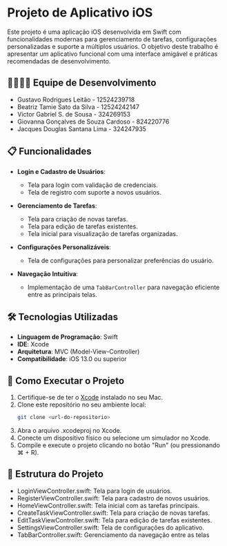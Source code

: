 # Projeto de Aplicativo iOS

Este projeto é uma aplicação iOS desenvolvida em Swift com funcionalidades modernas para gerenciamento de tarefas, configurações personalizadas e suporte a múltiplos usuários. O objetivo deste trabalho é apresentar um aplicativo funcional com uma interface amigável e práticas recomendadas de desenvolvimento.

## 👨‍💻👩‍💻 Equipe de Desenvolvimento
- Gustavo Rodrigues Leitão - 12524239718
- Beatriz Tamie Sato da Silva - 12524242147
- Victor Gabriel S. de Sousa - 324269153
- Giovanna Gonçalves de Souza Cardoso - 824220776
- Jacques Douglas Santana Lima - 324247935

## 📋 Funcionalidades

- **Login e Cadastro de Usuários**:
  - Tela para login com validação de credenciais.
  - Tela de registro com suporte a novos usuários.

- **Gerenciamento de Tarefas**:
  - Tela para criação de novas tarefas.
  - Tela para edição de tarefas existentes.
  - Tela inicial para visualização de tarefas organizadas.

- **Configurações Personalizáveis**:
  - Tela de configurações para personalizar preferências do usuário.

- **Navegação Intuitiva**:
  - Implementação de uma `TabBarController` para navegação eficiente entre as principais telas.

## 🛠️ Tecnologias Utilizadas

- **Linguagem de Programação**: Swift
- **IDE**: Xcode
- **Arquitetura**: MVC (Model-View-Controller)
- **Compatibilidade**: iOS 13.0 ou superior

## 🚀 Como Executar o Projeto

1. Certifique-se de ter o [Xcode](https://developer.apple.com/xcode/) instalado no seu Mac.
2. Clone este repositório no seu ambiente local:
   ```bash
   git clone <url-do-repositorio>
3. Abra o arquivo .xcodeproj no Xcode.
4. Conecte um dispositivo físico ou selecione um simulador no Xcode.
5. Compile e execute o projeto clicando no botão "Run" (ou pressionando ⌘ + R).

## 📂 Estrutura do Projeto
- LoginViewController.swift: Tela para login de usuários.
- RegisterViewController.swift: Tela para cadastro de novos usuários.
- HomeViewController.swift: Tela inicial com as tarefas principais.
- CreateTaskViewController.swift: Tela para criação de novas tarefas.
- EditTaskViewController.swift: Tela para edição de tarefas existentes.
- SettingsViewController.swift: Tela de configurações do aplicativo.
- TabBarController.swift: Gerenciamento da navegação entre as telas

